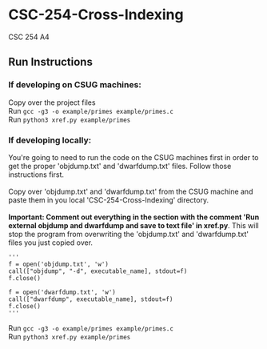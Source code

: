 # CSC-254-Cross-Indexing
CSC 254 A4

## Run Instructions
### If developing on CSUG machines:
Copy over the project files<br>
Run `gcc -g3 -o example/primes example/primes.c`<br>
Run `python3 xref.py example/primes`

### If developing locally:
You're going to need to run the code on the CSUG machines first in order to get the proper 'objdump.txt' and 'dwarfdump.txt' files. Follow those instructions first.<br><br>
Copy over 'objdump.txt' and 'dwarfdump.txt' from the CSUG machine and paste them in you local 'CSC-254-Cross-Indexing' directory.<br><br>
**Important: Comment out everything in the section with the comment 'Run external objdump and dwarfdump and save to text file' in xref.py**. This will stop the program from overwriting the 'objdump.txt' and 'dwarfdump.txt' files you just copied over.<br>
```
'''
f = open('objdump.txt', 'w')
call(["objdump", "-d", executable_name], stdout=f)
f.close()

f = open('dwarfdump.txt', 'w')
call(["dwarfdump", executable_name], stdout=f)
f.close()
'''
```
Run `gcc -g3 -o example/primes example/primes.c`<br>
Run `python3 xref.py example/primes`
